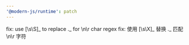 ```yaml
---
'@modern-js/runtime': patch
---
```


fix: use [\s\S]_ to replace ._ for \n\r char regex
fix: 使用 [\s\X]_ 替换 ._ 匹配 \n\r 字符
